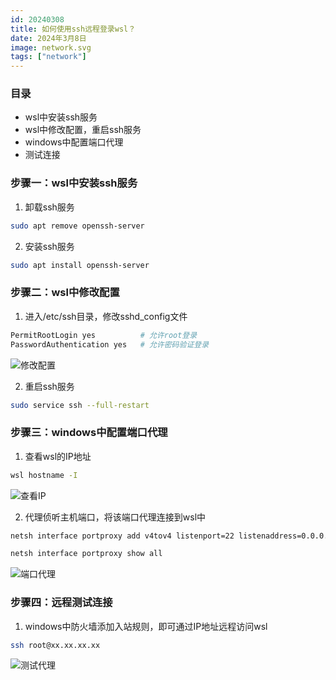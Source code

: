 ```yaml
---
id: 20240308
title: 如何使用ssh远程登录wsl？
date: 2024年3月8日
image: network.svg
tags: ["network"]
---
```



### 目录

 - wsl中安装ssh服务
 - wsl中修改配置，重启ssh服务
 - windows中配置端口代理
 - 测试连接


### 步骤一：wsl中安装ssh服务

1. 卸载ssh服务

```bash
sudo apt remove openssh-server
```

2. 安装ssh服务

```bash
sudo apt install openssh-server
```

### 步骤二：wsl中修改配置

1. 进入/etc/ssh目录，修改sshd_config文件

```bash
PermitRootLogin yes          # 允许root登录
PasswordAuthentication yes   # 允许密码验证登录
```

![修改配置](https://loongzxl.com/blogs/20240308设置ssh.png)

2. 重启ssh服务

```bash
sudo service ssh --full-restart
```

### 步骤三：windows中配置端口代理

1. 查看wsl的IP地址

```bash
wsl hostname -I
```

![查看IP](https://loongzxl.com/blogs/20240308查看wsl的IP.png)

2. 代理侦听主机端口，将该端口代理连接到wsl中

```bash
netsh interface portproxy add v4tov4 listenport=22 listenaddress=0.0.0.0 connectport=22 connectaddress=wsl地址
```

```bash
netsh interface portproxy show all
```

![端口代理](https://loongzxl.com/blogs/20240308添加端口代理.png)

### 步骤四：远程测试连接

1. windows中防火墙添加入站规则，即可通过IP地址远程访问wsl

```bash
ssh root@xx.xx.xx.xx
```

![测试代理](https://loongzxl.com/blogs/20240308测试连接.png)